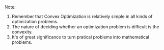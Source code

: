 Note: 

1. Remember that Convex Optimization is relatively simple in all kinds of optimization problems.
2. The nature of deciding whether an optimization problem is difficult is the convexity.
3. It's of great significance to turn pratical problems into mathematical problems.
